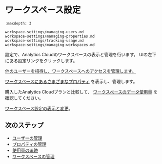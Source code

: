 # ワークスペース設定

```{toctree}
:maxdepth: 3

workspace-settings/managing-users.md
workspace-settings/managing-properties.md
workspace-settings/tracking-usage.md
workspace-settings/managing-workspaces.md
```

設定で、Analytics Cloudのワークスペースの表示と管理を行います。 UIの左下にある設定リンクをクリックします。

[他のユーザーを招待し、ワークスペースへのアクセスを管理します。](./workspace-settings/managing-users.md)

[ワークスペースにあるさまざまなプロパティ](./workspace-settings/managing-properties.md) を表示し、管理します。

購入したAnalytics Cloudプランと比較して、 [ワークスペースのデータ使用量](./workspace-settings/tracking-usage.md) を確認してください。

[ワークスペース設定の表示と変更](./workspace-settings/managing-workspaces.md)。

<a name="次のステップ" />

## 次のステップ

- [ユーザーの管理](./workspace-settings/managing-users.md)
- [プロパティの管理](./workspace-settings/managing-properties.md)
- [使用量の追跡](./workspace-settings/tracking-usage.md)
- [ワークスペースの管理](./workspace-settings/managing-workspaces.md)